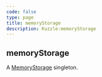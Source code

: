 ```yaml
---
code: false
type: page
title: memoryStorage
description: Kuzzle:memoryStorage
---
```


## memoryStorage

A [MemoryStorage](/sdk/js/5/memory-storage) singleton.

